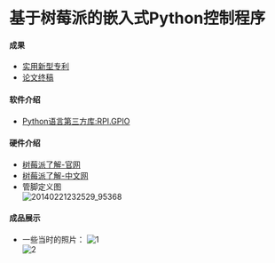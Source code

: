 # 基于树莓派的嵌入式Python控制程序
#### 成果
- [实用新型专利](http://www.soopat.com/Patent/201920550981)
- [论文终稿](docs/)
#### 软件介绍
- [Python语言第三方库:RPI.GPIO](https://pypi.org/project/RPi.GPIO/)  
#### 硬件介绍
- [树莓派了解-官网](https://www.raspberrypi.org/)
- [树莓派了解-中文网](https://pico.org.cn/)
- 管脚定义图     
![20140221232529_95368](https://user-images.githubusercontent.com/49359900/163514460-57cdfb28-bf7e-4db6-8bda-3214e578062c.png)

#### 成品展示
- 一些当时的照片：
![1](https://user-images.githubusercontent.com/49359900/125483284-c0212f4f-5b64-411c-a6e6-86072d641bf2.jpg)  
![2](https://user-images.githubusercontent.com/49359900/125483309-19f94294-7cc1-468b-b428-4e226c4950f7.jpg)  

